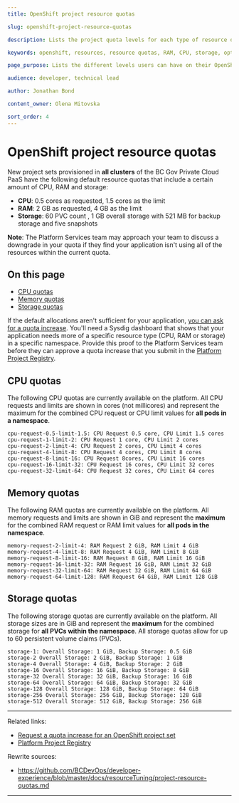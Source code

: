 ```yaml
---
title: OpenShift project resource quotas

slug: openshift-project-resource-quotas

description: Lists the project quota levels for each type of resource on an OpenShift project set.

keywords: openshift, resources, resource quotas, RAM, CPU, storage, optimization, claims, project, quota

page_purpose: Lists the different levels users can have on their OpenShift project sets. The different resources available are CPU, memory, and storage.

audience: developer, technical lead

author: Jonathan Bond

content_owner: Olena Mitovska

sort_order: 4
---
```

# OpenShift project resource quotas

New project sets provisioned in **all clusters** of the BC Gov Private Cloud PaaS have the following default resource quotas that include a certain amount of CPU, RAM and storage:
- **CPU**: 0.5 cores as requested, 1.5 cores as the limit
- **RAM**: 2 GB as requested, 4 GB as the limit
- **Storage**: 60 PVC count , 1 GB overall storage with 521 MB for backup storage and five snapshots

**Note**: The Platform Services team may approach your team to discuss a downgrade in your quota if they find your application isn't using all of the resources within the current quota.

## On this page
- [CPU quotas](#cpu)
- [Memory quotas](#memory)
- [Storage quotas](#storage)

If the default allocations aren't sufficient for your application, [you can ask for a quota increase](/request-quota-increase-for-openshift-project-set/). You'll need a Sysdig dashboard that shows that your application needs more of a specific resource type (CPU, RAM or storage) in a specific namespace. Provide this proof to the Platform Services team before they can approve a quota increase that you submit in the [Platform Project Registry](https://registry.developer.gov.bc.ca/public-landing).

## CPU quotas<a name="cpu"></a>

The following CPU quotas are currently available on the platform. All CPU requests and limits are shown in cores (not millicores) and represent the maximum for the combined CPU request or CPU limit values for **all pods in a namespace**.

```
cpu-request-0.5-limit-1.5: CPU Request 0.5 core, CPU Limit 1.5 cores
cpu-request-1-limit-2: CPU Request 1 core, CPU Limit 2 cores
cpu-request-2-limit-4: CPU Request 2 cores, CPU Limit 4 cores
cpu-request-4-limit-8: CPU Request 4 cores, CPU Limit 8 cores
cpu-request-8-limit-16: CPU Request 8cores, CPU Limit 16 cores
cpu-request-16-limit-32: CPU Request 16 cores, CPU Limit 32 cores
cpu-request-32-limit-64: CPU Request 32 cores, CPU Limit 64 cores
```

## Memory quotas<a name="memory"></a>

The following RAM quotas are currently available on the platform. All memory requests and limits are shown in GiB and represent the **maximum** for the combined RAM request or RAM limit values for **all pods in the namespace**.

```
memory-request-2-limit-4: RAM Request 2 GiB, RAM Limit 4 GiB
memory-request-4-limit-8: RAM Request 4 GiB, RAM Limit 8 GiB
memory-request-8-limit-16: RAM Request 8 GiB, RAM Limit 16 GiB
memory-request-16-limit-32: RAM Request 16 GiB, RAM Limit 32 GiB
memory-request-32-limit-64: RAM Request 32 GiB, RAM Limit 64 GiB
memory-request-64-limit-128: RAM Request 64 GiB, RAM Limit 128 GiB
```

## Storage quotas<a name="storage"></a>

The following storage quotas are currently available on the platform. All storage sizes are in GiB and represent the **maximum** for the combined storage for **all PVCs within the namespace**. All storage quotas allow for up to 60 persistent volume claims (PVCs).

```
storage-1: Overall Storage: 1 GiB, Backup Storage: 0.5 GiB
storage-2 Overall Storage: 2 GiB, Backup Storage: 1 GiB
storage-4 Overall Storage: 4 GiB, Backup Storage: 2 GiB
storage-16 Overall Storage: 16 GiB, Backup Storage: 8 GiB
storage-32 Overall Storage: 32 GiB, Backup Storage: 16 GiB
storage-64 Overall Storage: 64 GiB, Backup Storage: 32 GiB
storage-128 Overall Storage: 128 GiB, Backup Storage: 64 GiB
storage-256 Overall Storage: 256 GiB, Backup Storage: 128 GiB
storage-512 Overall Storage: 512 GiB, Backup Storage: 256 GiB
```
---
Related links:
* [Request a quota increase for an OpenShift project set](/openshift-project-resource-quotas/)
* [Platform Project Registry](https://registry.developer.gov.bc.ca/public-landing)

Rewrite sources:
* https://github.com/BCDevOps/developer-experience/blob/master/docs/resourceTuning/project-resource-quotas.md
---
